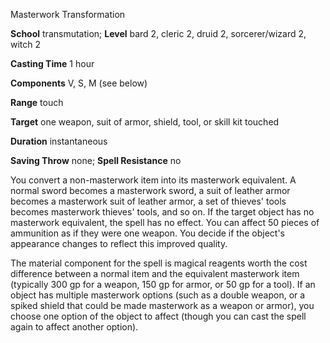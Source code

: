 Masterwork Transformation

**School** transmutation; **Level** bard 2, cleric 2, druid 2, sorcerer/wizard 2, witch 2

**Casting Time** 1 hour

**Components** V, S, M (see below)

**Range** touch

**Target** one weapon, suit of armor, shield, tool, or skill kit touched

**Duration** instantaneous

**Saving Throw** none; **Spell Resistance** no

You convert a non-masterwork item into its masterwork equivalent. A normal sword becomes a masterwork sword, a suit of leather armor becomes a masterwork suit of leather armor, a set of thieves' tools becomes masterwork thieves' tools, and so on. If the target object has no masterwork equivalent, the spell has no effect. You can affect 50 pieces of ammunition as if they were one weapon. You decide if the object's appearance changes to reflect this improved quality.

The material component for the spell is magical reagents worth the cost difference between a normal item and the equivalent masterwork item (typically 300 gp for a weapon, 150 gp for armor, or 50 gp for a tool). If an object has multiple masterwork options (such as a double weapon, or a spiked shield that could be made masterwork as a weapon or armor), you choose one option of the object to affect (though you can cast the spell again to affect another option).

